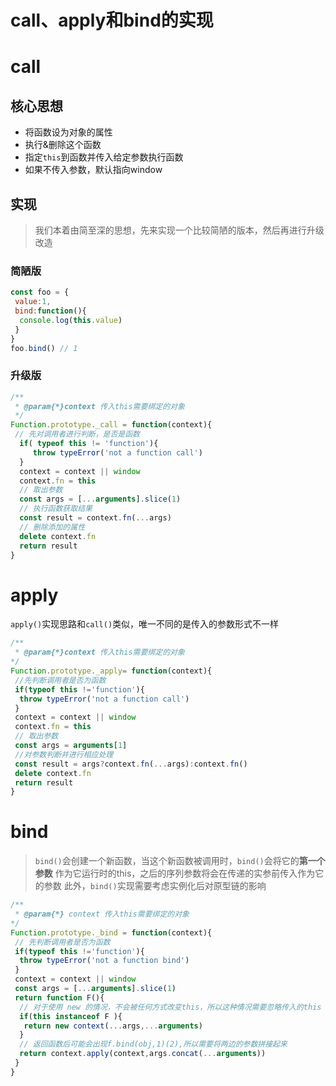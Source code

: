 # call、apply和bind的实现

# call

## 核心思想
* 将函数设为对象的属性
* 执行&删除这个函数
* 指定`this`到函数并传入给定参数执行函数
* 如果不传入参数，默认指向window

## 实现
>我们本着由简至深的思想，先来实现一个比较简陋的版本，然后再进行升级改造

### 简陋版
```js
const foo = {
 value:1,
 bind:function(){
  console.log(this.value)
 }
}
foo.bind() // 1
```
### 升级版
```js
/**
 * @param{*}context 传入this需要绑定的对象
 */
Function.prototype._call = function(context){
 // 先对调用者进行判断，是否是函数
  if( typeof this != 'function'){
     throw typeError('not a function call')
  }
  context = context || window
  context.fn = this
  // 取出参数
  const args = [...arguments].slice(1)
  // 执行函数获取结果
  const result = context.fn(...args)
  // 删除添加的属性
  delete context.fn
  return result
}
```
# apply
`apply()`实现思路和`call()`类似，唯一不同的是传入的参数形式不一样
```js
/**
 * @param{*}context 传入this需要绑定的对象
*/
Function.prototype._apply= function(context){
 //先判断调用者是否为函数
 if(typeof this !='function'){
  throw typeError('not a function call')
 }
 context = context || window
 context.fn = this
 // 取出参数
 const args = arguments[1]
 //对参数判断并进行相应处理
 const result = args?context.fn(...args):context.fn()
 delete context.fn
 return result 
}
```
# bind
> `bind()`会创建一个新函数，当这个新函数被调用时，`bind()`会将它的**第一个参数** 作为它运行时的this，之后的序列参数将会在传递的实参前传入作为它的参数
此外，`bind()`实现需要考虑实例化后对原型链的影响
```js
/**
 * @param{*} context 传入this需要绑定的对象
*/
Function.prototype._bind = function(context){
 // 先判断调用者是否为函数
 if(typeof this !='function'){
  throw typeError('not a function bind')
 } 
 context = context || window
 const args = [...arguments].slice(1)
 return function F(){
  // 对于使用 new 的情况，不会被任何方式改变this，所以这种情况需要忽略传入的this
  if(this instanceof F ){
   return new context(...args,...arguments)
  }
  // 返回函数后可能会出现f.bind(obj,1)(2),所以需要将两边的参数拼接起来
  return context.apply(context,args.concat(...arguments))
 }
}
```